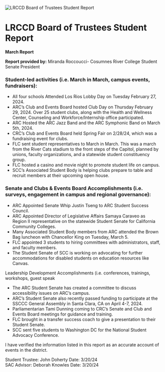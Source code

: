 <!-- Page 1 -->
![LRCCD Board of Trustees Student Report](https://www.losrios.edu/images/logo.png)

# LRCCD Board of Trustees Student Report

**March Report**

**Report provided by:** Miranda Roccoucci- Cosumnes River College Student Senate President

### Student-led activities (i.e. March in March, campus events, fundraisers):
- All four schools Attended Los Rios Lobby Day on Tuesday February 27, 2024.
- ARC’s Club and Events Board hosted Club Day on Thursday February 29, 2024. Over 25 student clubs, along with the Health and Wellness Center, Counseling and Workforce/Internship office participated.
- ARC Hosted the ARC Jazz Band and the ARC Symphonic Band on March 5th, 2024.
- CRC’s Club and Events Board held Spring Fair on 2/28/24, which was a fundraising event for clubs.
- FLC sent student representatives to March in March. This was a march from the River Cats stadium to the front steps of the Capitol, planned by unions, faculty organizations, and a statewide student constituency group.
- FLC hosted a casino and movie night to promote student life on campus.
- SCC’s Associated Student Body is helping clubs prepare to table and recruit members at their upcoming open house.

### Senate and Clubs & Events Board Accomplishments (i.e. surveys, engagement in campus and regional governance):
- ARC Appointed Senate Whip Justin Tseng to ARC Student Success Council.
- ARC Appointed Director of Legislative Affairs Samaya Caraveo as Region II representative on the statewide Student Senate for California Community Colleges.
- Many Associated Student Body members from ARC attended the Brown Bag luncheon with Chancellor King on Tuesday, March 5.
- FLC appointed 3 students to hiring committees with administrators, staff, and faculty members.
- The Student Senate of SCC is working on advocating for further accommodations for disabled students on education resources like Canvas.
<!-- Page 2 -->
Leadership Development Accomplishments (i.e. conferences, trainings, workshops, guest speak

- The ARC Student Senate has created a committee to discuss accessibility issues on ARC’s campus.
- ARC’s Student Senate also recently passed funding to participate at the SSCCC General Assembly in Santa Clara, CA on April 4-7, 2024.
- Parliamentarian Tami Dunning coming to CRC’s Senate and Club and Events Board meetings for guidance and training.
- FLC brought in a transfer success coach to give a presentation to their Student Senate.
- SCC sent five students to Washington DC for the National Student Advocacy Conference.

I have verified the information listed in this report as an accurate account of events in the district.

Student Trustee: John Doherty                     Date: 3/20/24  
SAC Advisor: Deborah Knowles                     Date: 3/20/24  
